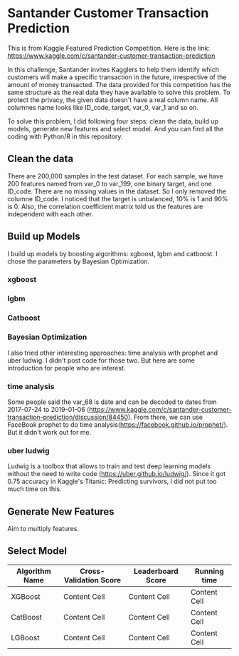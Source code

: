 # Santander Customer Transaction Prediction
This is from Kaggle Featured Prediction Competition. Here is the link: https://www.kaggle.com/c/santander-customer-transaction-prediction

In this challenge, Santander invites Kagglers to help them identify which customers will make a specific transaction in the future, irrespective of the amount of money transacted. The data provided for this competition has the same structure as the real data they have available to solve this problem. To protect the privacy, the given data doesn't have a real column name. All columnes name looks like ID_code, target, var_0, var_1 and so on.

To solve this problem, I did following four steps: clean the data, build up models, generate new features and select model. And you can find all the coding with Python/R in this repository.

## Clean the data 
There are 200,000 samples in the test dataset. For each sample, we have 200 features named from var_0 to var_199, one binary target, and one ID_code. There are no missing values in the dataset. So I only removed the columne ID_code. I noticed that the target is unbalanced, 10% is 1 and 90% is 0. Also, the correlation coefficient matrix told us the features are independent with each other.

## Build up Models 
I build up models by boosting algorithms: xgboost, lgbm and catboost. I chose the parameters by Bayesian Optimization. 
### xgboost

### lgbm

### Catboost

### Bayesian Optimization


I also tried other interesting approaches: time analysis with prophet and uber ludwig. I didn't post code for those two. But here are some introduction for people who are interest.

### time analysis
Some people said the var_68 is date and can be decoded to dates from 2017-07-24 to 2019-01-06 (https://www.kaggle.com/c/santander-customer-transaction-prediction/discussion/84450). From there, we can use FaceBook prophet to do time analysis(https://facebook.github.io/prophet/). But it didn't work out for me. 

### uber ludwig
Ludwig is a toolbox that allows to train and test deep learning models without the need to write code (https://uber.github.io/ludwig/). Since it got 0.75 accuracy in Kaggle's Titanic: Predicting survivors, I did not put too much time on this.

## Generate New Features 
Aim to multiply features. 

## Select Model
| Algorithm Name | Cross-Validation Score | Leaderboard Score| Running time |
| ------------- | ----------------------  |----------------- |------------- |
| XGBoost       | Content Cell            |Content Cell      |Content Cell  |
| CatBoost      | Content Cell            |Content Cell      |Content Cell  |
| LGBoost       |   Content Cell          |Content Cell      |Content Cell  |
